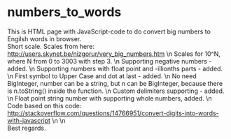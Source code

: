 # numbers_to_words
This is HTML page with JavaScript-code to do convert big numbers to Engilsh words in browser. <br>
  Short scale. Scales from here: http://users.skynet.be/nizgorur/very_big_numbers.htm \n
    Scales for 10^N, where N from 0 to 3003 with step 3. \n
  Supporting negative numbers - added. \n
  Supporting numbers with float point and -illionths parts - added. \n
  First symbol to Upper Case and dot at last - added. \n
  No need BigInteger, number can be a string, but n can be BigInteger, because there is n.toString() inside the function. \n
  Custom delimiters supporting - added. \n
  Float point string number with supporting whole numbers, added. \n
  Code based on this code: http://stackoverflow.com/questions/14766951/convert-digits-into-words-with-javascript \n
\n  
  Best regards.
